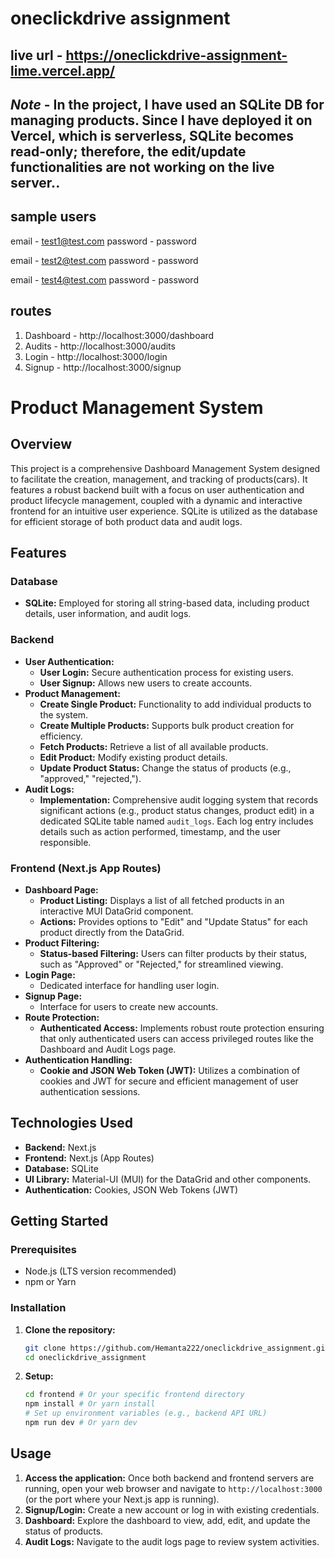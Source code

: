 # oneclickdrive assignment

## live url - https://oneclickdrive-assignment-lime.vercel.app/
## *Note* - In the project, I have used an SQLite DB for managing products. Since I have deployed it on Vercel, which is serverless, SQLite becomes read-only; therefore, the edit/update functionalities are not working on the live server..

## sample users
email - test1@test.com
password - password

email - test2@test.com
password - password

email - test4@test.com
password - password


## routes
1) Dashboard -  http://localhost:3000/dashboard
2) Audits - http://localhost:3000/audits
3) Login - http://localhost:3000/login
4) Signup - http://localhost:3000/signup

# Product Management System

## Overview

This project is a comprehensive Dashboard Management System designed to facilitate the creation, management, and tracking of products(cars). It features a robust backend built with a focus on user authentication and product lifecycle management, coupled with a dynamic and interactive frontend for an intuitive user experience. SQLite is utilized as the database for efficient storage of both product data and audit logs.

## Features

### Database

* **SQLite:** Employed for storing all string-based data, including product details, user information, and audit logs.

### Backend

* **User Authentication:**
    * **User Login:** Secure authentication process for existing users.
    * **User Signup:** Allows new users to create accounts.
* **Product Management:**
    * **Create Single Product:** Functionality to add individual products to the system.
    * **Create Multiple Products:** Supports bulk product creation for efficiency.
    * **Fetch Products:** Retrieve a list of all available products.
    * **Edit Product:** Modify existing product details.
    * **Update Product Status:** Change the status of products (e.g., "approved," "rejected,").
* **Audit Logs:**
    * **Implementation:** Comprehensive audit logging system that records significant actions (e.g., product status changes, product edit) in a dedicated SQLite table named `audit_logs`. Each log entry includes details such as action performed, timestamp, and the user responsible.

### Frontend (Next.js App Routes)

* **Dashboard Page:**
    * **Product Listing:** Displays a list of all fetched products in an interactive MUI DataGrid component.
    * **Actions:** Provides options to "Edit" and "Update Status" for each product directly from the DataGrid.
* **Product Filtering:**
    * **Status-based Filtering:** Users can filter products by their status, such as "Approved" or "Rejected," for streamlined viewing.
* **Login Page:**
    * Dedicated interface for handling user login.
* **Signup Page:**
    * Interface for users to create new accounts.
* **Route Protection:**
    * **Authenticated Access:** Implements robust route protection ensuring that only authenticated users can access privileged routes like the Dashboard and Audit Logs page.
* **Authentication Handling:**
    * **Cookie and JSON Web Token (JWT):** Utilizes a combination of cookies and JWT for secure and efficient management of user authentication sessions.

## Technologies Used

* **Backend:** Next.js
* **Frontend:** Next.js (App Routes)
* **Database:** SQLite
* **UI Library:** Material-UI (MUI) for the DataGrid and other components.
* **Authentication:** Cookies, JSON Web Tokens (JWT)

## Getting Started

### Prerequisites

* Node.js (LTS version recommended)
* npm or Yarn

### Installation

1.  **Clone the repository:**
    ```bash
    git clone https://github.com/Hemanta222/oneclickdrive_assignment.git
    cd oneclickdrive_assignment
    ```

3.  **Setup:**
    ```bash
    cd frontend # Or your specific frontend directory
    npm install # Or yarn install
    # Set up environment variables (e.g., backend API URL)
    npm run dev # Or yarn dev
    ```

## Usage

1.  **Access the application:** Once both backend and frontend servers are running, open your web browser and navigate to `http://localhost:3000` (or the port where your Next.js app is running).
2.  **Signup/Login:** Create a new account or log in with existing credentials.
3.  **Dashboard:** Explore the dashboard to view, add, edit, and update the status of products.
4.  **Audit Logs:** Navigate to the audit logs page to review system activities.


